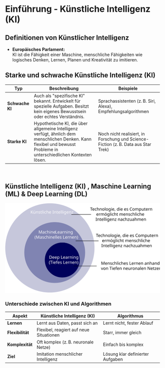 # Einführung - Künstliche Intelligenz (KI)

## Definitionen von Künstlicher Intelligenz
- **Europäisches Parlament:**  
  KI ist die Fähigkeit einer Maschine, menschliche Fähigkeiten wie logisches Denken, Lernen, Planen und Kreativität zu imitieren.


## Starke und schwache Künstliche Intelligenz (KI)

| **Typ**             | **Beschreibung**                                                                                  | **Beispiele**                                        |
|--------------------|---------------------------------------------------------------------------------------------------|-----------------------------------------------------|
| **Schwache KI**     | Auch als "spezifische KI" bekannt. Entwickelt für spezielle Aufgaben. Besitzt kein eigenes Bewusstsein oder echtes Verständnis. | Sprachassistenten (z. B. Siri, Alexa), Empfehlungsalgorithmen |
| **Starke KI**       | Hypothetische KI, die über allgemeine Intelligenz verfügt, ähnlich dem menschlichen Denken. Kann flexibel und bewusst Probleme in unterschiedlichen Kontexten lösen. | Noch nicht realisiert, in Forschung und Science-Fiction (z. B. Data aus Star Trek) |

<br>

## Künstliche Intelligenz (KI) , Maschine Learning (ML) & Deep Learning (DL)

<img src="/tutorial/KI/img/KI_grundlagen.svg">

### Unterschiede zwischen KI und Algorithmen
| **Aspekt**        | **Künstliche Intelligenz (KI)**                                      | **Algorithmus**                                     |  
|-------------------|---------------------------------------------------------------------|----------------------------------------------------|  
| **Lernen**        | Lernt aus Daten, passt sich an                                       | Lernt nicht, fester Ablauf                          |  
| **Flexibilität**  | Flexibel, reagiert auf neue Situationen                              | Starr, immer gleich                                |  
| **Komplexität**   | Oft komplex (z. B. neuronale Netze)                                  | Einfach bis komplex                                |  
| **Ziel**          | Imitation menschlicher Intelligenz                                   | Lösung klar definierter Aufgaben                   |  

<br>